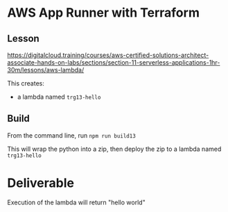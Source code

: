 # AWS App Runner with Terraform

## Lesson

https://digitalcloud.training/courses/aws-certified-solutions-architect-associate-hands-on-labs/sections/section-11-serverless-applications-1hr-30m/lessons/aws-lambda/

This creates:

- a lambda named `trg13-hello`

## Build

From the command line, run `npm run build13`

This will wrap the python into a zip, then deploy the zip to a lambda named `trg13-hello`

# Deliverable

Execution of the lambda will return "hello world"
